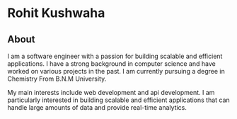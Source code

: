 # Rohit Kushwaha

## About

I am a software engineer with a passion for building scalable and efficient applications. I have a strong background in computer science and have worked on various projects in the past. I am currently pursuing a degree in Chemistry From B.N.M University.

My main interests include web development and api development. I am particularly interested in building scalable and efficient applications that can handle large amounts of data and provide real-time analytics.

